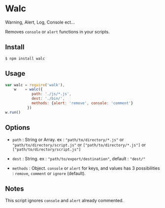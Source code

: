 # Walc
Warning, Alert, Log, Console ect...

Removes `console` or `alert` functions in your scripts.

## Install

```console
$ npm install walc
```

## Usage

```javascript
var walc = require('walk'),
    w    = walc({
            path: './js/*.js', 
            dest: './bin/',
            methods: {alert: 'remove', console: 'comment'}
          })
w.run()
```


## Options

- `path` : String or Array. ex : `"path/to/directory/*.js"` or `"path/to/directory/script.js"` or `["path/to/directory/*.js"]` or `["path/to/directory/script.js"]`

- `dest` : String. ex : `"path/to/export/destination"`, default : `"dest/"`

- `methods` : Object. `console` or `alert` for keys, and values has 3 possibilities : `remove`, `comment` or `ignore` (default). 

## Notes

This script ignores `console` and `alert` already commented. 